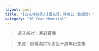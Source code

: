 ```yaml
---
layout: post
title: "[已认领待录入]缅先贤，悼廖公（张绍曾）"
category: "10 Year Memorial"
---
```


>*录入校对：寒庭暮晚*

> 来源：廖耀湘将军逝世十周年纪念集